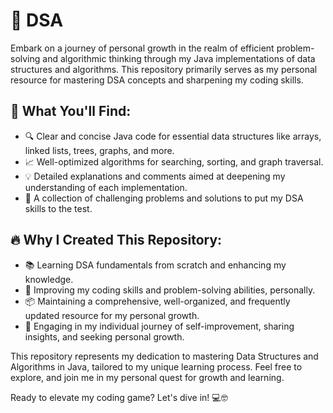 # 📔 **DSA**

Embark on a journey of personal growth in the realm of efficient problem-solving and algorithmic thinking through my Java implementations of data structures and algorithms. This repository primarily serves as my personal resource for mastering DSA concepts and sharpening my coding skills.

## **🌟 What You'll Find:**

- 🔍 Clear and concise Java code for essential data structures like arrays, linked lists, trees, graphs, and more.
- 📈 Well-optimized algorithms for searching, sorting, and graph traversal.
- 💡 Detailed explanations and comments aimed at deepening my understanding of each implementation.
- 🧩 A collection of challenging problems and solutions to put my DSA skills to the test.

## **🔥 Why I Created This Repository:**

- 📚 Learning DSA fundamentals from scratch and enhancing my knowledge.
- 🚀 Improving my coding skills and problem-solving abilities, personally.
- 📦 Maintaining a comprehensive, well-organized, and frequently updated resource for my personal growth.
- 💬 Engaging in my individual journey of self-improvement, sharing insights, and seeking personal growth.

This repository represents my dedication to mastering Data Structures and Algorithms in Java, tailored to my unique learning process. Feel free to explore, and join me in my personal quest for growth and learning.

Ready to elevate my coding game? Let's dive in! 💻🤓
